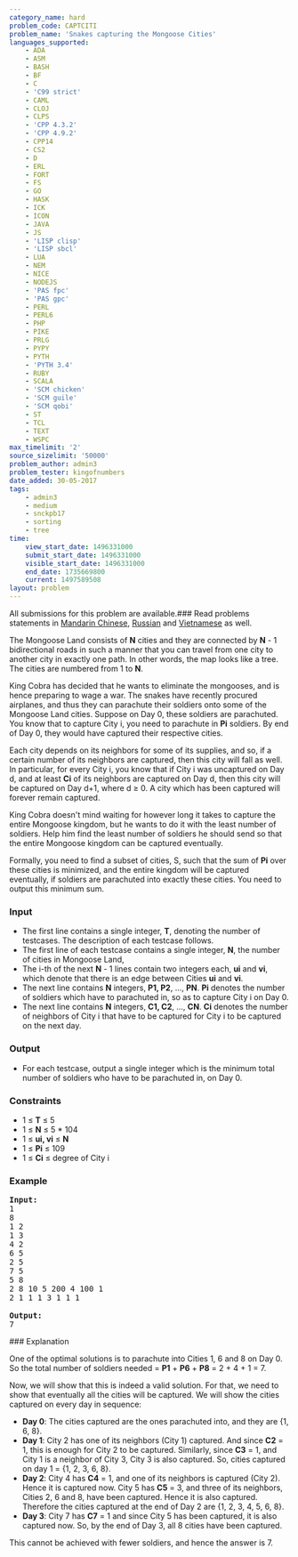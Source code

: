 ```yaml
---
category_name: hard
problem_code: CAPTCITI
problem_name: 'Snakes capturing the Mongoose Cities'
languages_supported:
    - ADA
    - ASM
    - BASH
    - BF
    - C
    - 'C99 strict'
    - CAML
    - CLOJ
    - CLPS
    - 'CPP 4.3.2'
    - 'CPP 4.9.2'
    - CPP14
    - CS2
    - D
    - ERL
    - FORT
    - FS
    - GO
    - HASK
    - ICK
    - ICON
    - JAVA
    - JS
    - 'LISP clisp'
    - 'LISP sbcl'
    - LUA
    - NEM
    - NICE
    - NODEJS
    - 'PAS fpc'
    - 'PAS gpc'
    - PERL
    - PERL6
    - PHP
    - PIKE
    - PRLG
    - PYPY
    - PYTH
    - 'PYTH 3.4'
    - RUBY
    - SCALA
    - 'SCM chicken'
    - 'SCM guile'
    - 'SCM qobi'
    - ST
    - TCL
    - TEXT
    - WSPC
max_timelimit: '2'
source_sizelimit: '50000'
problem_author: admin3
problem_tester: kingofnumbers
date_added: 30-05-2017
tags:
    - admin3
    - medium
    - snckpb17
    - sorting
    - tree
time:
    view_start_date: 1496331000
    submit_start_date: 1496331000
    visible_start_date: 1496331000
    end_date: 1735669800
    current: 1497589508
layout: problem
---
```

All submissions for this problem are available.### Read problems statements in [Mandarin Chinese](http://www.codechef.com/download/translated/SNCKPB17/mandarin/CAPTCITI.pdf), [Russian](http://www.codechef.com/download/translated/SNCKPB17/russian/CAPTCITI.pdf) and [Vietnamese](http://www.codechef.com/download/translated/SNCKPB17/vietnamese/CAPTCITI.pdf) as well.

The Mongoose Land consists of **N** cities and they are connected by **N** - 1 bidirectional roads in such a manner that you can travel from one city to another city in exactly one path. In other words, the map looks like a tree. The cities are numbered from 1 to **N**.

King Cobra has decided that he wants to eliminate the mongooses, and is hence preparing to wage a war. The snakes have recently procured airplanes, and thus they can parachute their soldiers onto some of the Mongoose Land cities. Suppose on Day 0, these soldiers are parachuted. You know that to capture City i, you need to parachute in **Pi** soldiers. By end of Day 0, they would have captured their respective cities.

Each city depends on its neighbors for some of its supplies, and so, if a certain number of its neighbors are captured, then this city will fall as well. In particular, for every City i, you know that if City i was uncaptured on Day d, and at least **Ci** of its neighbors are captured on Day d, then this city will be captured on Day d+1, where d ≥ 0. A city which has been captured will forever remain captured.

King Cobra doesn't mind waiting for however long it takes to capture the entire Mongoose kingdom, but he wants to do it with the least number of soldiers. Help him find the least number of soldiers he should send so that the entire Mongoose kingdom can be captured eventually.

Formally, you need to find a subset of cities, S, such that the sum of **Pi** over these cities is minimized, and the entire kingdom will be captured eventually, if soldiers are parachuted into exactly these cities. You need to output this minimum sum.

### Input

- The first line contains a single integer, **T**, denoting the number of testcases. The description of each testcase follows.
- The first line of each testcase contains a single integer, **N**, the number of cities in Mongoose Land,
- The i-th of the next **N** - 1 lines contain two integers each, **ui** and **vi**, which denote that there is an edge between Cities **ui** and **vi**.
- The next line contains **N** integers, **P1, P2**, ..., **PN**. **Pi** denotes the number of soldiers which have to parachuted in, so as to capture City i on Day 0.
- The next line contains **N** integers, **C1, C2**, ..., **CN**. **Ci** denotes the number of neighbors of City i that have to be captured for City i to be captured on the next day.

### Output

- For each testcase, output a single integer which is the minimum total number of soldiers who have to be parachuted in, on Day 0.

### Constraints

- 1 ≤ **T** ≤ 5
- 1 ≤ **N** ≤ 5 \* 104
- 1 ≤ **ui, vi** ≤ **N**
- 1 ≤ **Pi** ≤ 109
- 1 ≤ **Ci** ≤ degree of City i

### Example

<pre><b>Input:</b>
1
8
1 2
1 3
4 2
6 5
2 5
7 5
5 8
2 8 10 5 200 4 100 1
2 1 1 1 3 1 1 1

<b>Output:</b>
7
</pre>### Explanation

One of the optimal solutions is to parachute into Cities 1, 6 and 8 on Day 0. So the total number of soldiers needed = **P1** + **P6** + **P8** = 2 + 4 + 1 = 7.

Now, we will show that this is indeed a valid solution. For that, we need to show that eventually all the cities will be captured. We will show the cities captured on every day in sequence:

- **Day 0**: The cities captured are the ones parachuted into, and they are {1, 6, 8}.
- **Day 1**: City 2 has one of its neighbors (City 1) captured. And since **C2** = 1, this is enough for City 2 to be captured. Similarly, since **C3** = 1, and City 1 is a neighbor of City 3, City 3 is also captured. So, cities captured on day 1 = {1, 2, 3, 6, 8}.
- **Day 2**: City 4 has **C4** = 1, and one of its neighbors is captured (City 2). Hence it is captured now. City 5 has **C5** = 3, and three of its neighbors, Cities 2, 6 and 8, have been captured. Hence it is also captured. Therefore the cities captured at the end of Day 2 are {1, 2, 3, 4, 5, 6, 8}.
- **Day 3**: City 7 has **C7** = 1 and since City 5 has been captured, it is also captured now. So, by the end of Day 3, all 8 cities have been captured.

This cannot be achieved with fewer soldiers, and hence the answer is 7.
